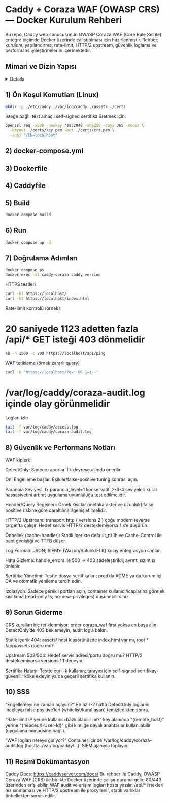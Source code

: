 # Caddy + Coraza WAF (OWASP CRS) — Docker Kurulum Rehberi

Bu repo, Caddy web sunucusunun OWASP Coraza WAF (Core Rule Set ile) entegre biçimde 
Docker üzerinde çalıştırılması için hazırlanmıştır. Rehber; kurulum, yapılandırma, rate-limit, 
HTTP/2 upstream, güvenlik loglama ve performans iyileştirmelerini içermektedir.

## Mimari ve Dizin Yapısı
<details>

.
├─ etc/
│  └─ caddy/
│     └─ Caddyfile
├─ assets/
├─ certs/
├─ var/
│  └─ log/
│     └─ caddy/
├─ docker-compose.yml
└─ Dockerfile
</details> 


## 1) Ön Koşul Komutları (Linux)
```sh
mkdir -p ./etc/caddy ./var/log/caddy ./assets ./certs
```
İsteğe bağlı: test amaçlı self-signed sertifika üretmek için:

```sh
openssl req -x509 -newkey rsa:2048 -sha256 -days 365 -nodes \
  -keyout ./certs/key.pem -out ./certs/crt.pem \
  -subj "/CN=localhost"
```
## 2) docker-compose.yml
## 3) Dockerfile
## 4) Caddyfile
## 5) Build
```sh
docker compose build
```
## 6) Run
```sh
docker compose up -d
```
## 7) Doğrulama Adımları
```sh
docker compose ps
docker exec -it caddy-coraza caddy version
```
HTTPS testleri
```sh
curl -kI https://localhost/
curl -kI https://localhost/index.html
```
Rate-limit kontrolü (örnek)

# 20 saniyede 1123 adetten fazla /api/* GET isteği 403 dönmelidir
```sh
ab -n 1500 -c 200 https://localhost/api/ping
```
WAF tetikleme (örnek zararlı query)
```sh
curl -k "https://localhost/?q=' OR 1=1--"
```
# /var/log/caddy/coraza-audit.log içinde olay görünmelidir

Logları izle
```sh
tail -f var/log/caddy/access.log
tail -f var/log/caddy/coraza-audit.log
```

## 8) Güvenlik ve Performans Notları

WAF kipleri:

DetectOnly: Sadece raporlar. İlk devreye alımda önerilir.

On: Engelleme başlar. Eşikler/false-positive tuning sonrası açın.

Paranoia Seviyesi: tx.paranoia_level=1 konservatif. 2-3-4 seviyeleri kural hassasiyetini artırır; uygulama uyumluluğu test edilmelidir.

Header/Query Regexleri: Örnek kısıtlar (metakarakter ve uzunluk) false positive riskine göre daraltılmalı/genişletilmelidir.

HTTP/2 Upstream: transport http { versions 2 } çoğu modern reverse target’ta çalışır. Hedef servis HTTP/2 desteklemiyorsa 1.x’e düşürün.

Önbellek (cache-handler): Statik içerikte default_ttl 1h ve Cache-Control ile bant genişliği ve TTFB düşer.

Log Formatı: JSON; SIEM’e (Wazuh/Splunk/ELK) kolay entegrasyon sağlar.

Hata Gizleme: handle_errors ile 500 → 403 sadeleştirildi; ayrıntı sızıntısı önlenir.

Sertifika Yönetimi: Testte dosya sertifikaları; prod’da ACME ya da kurum içi CA ve otomatik yenileme tercih edin.

İzolasyon: Sadece gerekli portları açın; container kullanıcı/icaplarına göre ek kısıtlama (read-only fs, no-new-privileges) düşünebilirsiniz.

## 9) Sorun Giderme

CRS kuralları hiç tetiklenmiyor: order coraza_waf first yoksa en başa alın. DetectOnly’de 403 beklemeyin, audit log’a bakın.

Statik içerik 404: assets/ host klasörünüzde index.html var mı, root * /app/assets doğru mu?

Upstream 502/504: Hedef servis adresi/portu doğru mu? HTTP/2 desteklemiyorsa versions 1.1 deneyin.

Sertifika Hatası: Testte curl -k kullanın; tarayıcı için self-signed sertifikayı güvenilir köke ekleyin ya da geçerli sertifika kullanın.

## 10) SSS

“Engellemeyi ne zaman açayım?”
En az 1-2 hafta DetectOnly loglarını inceleyip false positive’leri (whitelist/kural ayarı) temizledikten sonra.

“Rate-limit IP yerine kullanıcı bazlı olabilir mi?”
key alanında "{remote_host}" yerine "{header.X-User-Id}" gibi kimliğe dayalı anahtarlar kullanılabilir (uygulama mimarisine bağlı).

“WAF logları nereye gidiyor?”
Container içinde /var/log/caddy/coraza-audit.log (hostta ./var/log/caddy/…). SIEM ajanıyla toplayın.

## 11) Resmî Dokümantasyon

Caddy Docs: https://caddyserver.com/docs/
Bu rehber ile Caddy, OWASP Coraza WAF (CRS) ile birlikte Docker üzerinde çalışır duruma gelir; 80/443 üzerinden erişilebilir, WAF audit ve erişim logları hosta yazılır, /api/* istekleri hız sınırlaması ve HTTP/2 upstream ile proxy’lenir, statik varlıklar önbellekten servis edilir.
